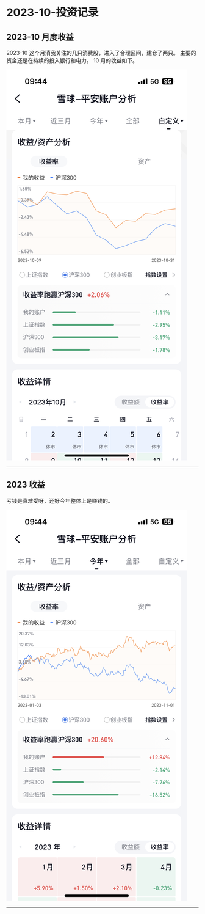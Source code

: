 # 2023-10-投资记录

## 2023-10 月度收益
2023-10 这个月消我关注的几只消费股，进入了合理区间，建仓了两只。 主要的资金还是在持续的投入银行和电力。 10 月的收益如下。

![](./images/2023-10.jpg)

---


## 2023 收益

亏钱是真难受呀，还好今年整体上是赚钱的。

![](./images/2023-01-10.jpg)

---
